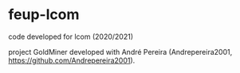 # feup-lcom
code developed for lcom (2020/2021)

project GoldMiner developed with André Pereira (Andrepereira2001, https://github.com/Andrepereira2001).
